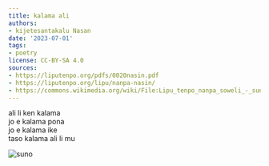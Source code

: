 ```yaml
---
title: kalama ali
authors:
- kijetesantakalu Nasan
date: '2023-07-01'
tags:
- poetry
license: CC-BY-SA 4.0
sources:
- https://liputenpo.org/pdfs/0020nasin.pdf
- https://liputenpo.org/lipu/nanpa-nasin/
- https://commons.wikimedia.org/wiki/File:Lipu_tenpo_nanpa_soweli_-_suno.png
---
```


ali li ken kalama  
jo e kalama pona  
jo e kalama ike  
taso kalama ali li mu

![suno](https://upload.wikimedia.org/wikipedia/commons/f/ff/Lipu_tenpo_nanpa_soweli_-_suno.png)